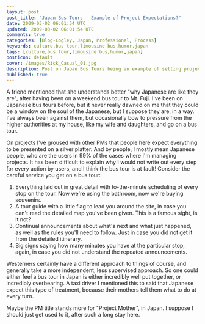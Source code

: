 ```yaml
---           
layout: post
post_title: "Japan Bus Tours - Example of Project Expectations?"
date: 2009-03-02 06:01:54 UTC
updated: 2009-03-02 06:01:54 UTC
comments: true
categories: [Blog-Cogley, Japan, Professional, Process]
keywords: culture,bus tour,limousine bus,humor,japan
tags: [culture,bus tour,limousine bus,humor,japan]
posticon: default
cover: /images/Rick_Casual_01.jpg
description: Post on Japan Bus Tours being an example of setting project expectations, by Rick Cogley.
published: true
---
```


A friend mentioned that she understands better "why Japanese are like they are", after having been on a weekend bus tour to Mt. Fuji. I've been on Japanese bus tours before, but it never really dawned on me that they could be a window on the soul of the Japanese, but I suppose they are, in a way. I've always been against them, but occasionally bow to pressure from the higher authorities at my house, like my wife and daughters, and go on a bus tour. 


On projects I've groused with other PMs that people here expect everything to be presented on a silver platter. And by people, I mostly mean Japanese people, who are the users in 99% of the cases where I'm managing projects. It has been difficult to explain why I would not write out every step for every action by users, and I think the bus tour is at fault! Consider the careful service you get on a bus tour: 

1. Everything laid out in great detail with to-the-minute scheduling of every stop on the tour. Now we're using the bathroom, now we're buying souvenirs.
1. A tour guide with a little flag to lead you around the site, in case you can't read the detailed map you've been given. This is a famous sight, is it not?
1. Continual announcements about what's next and what just happened, as well as the rules you'll need to follow. Just in case you did not get it from the detailed itinerary.
1. Big signs saying how many minutes you have at the particular stop, again, in case you did not understand the repeated announcements.

Westerners certainly have a different approach to things of course, and generally take a more independent, less supervised approach. So one could either feel a bus tour in Japan is either incredibly well put together, or incredibly overbearing. A taxi driver I mentioned this to said that Japanese expect this type of treatment, because their mothers tell them what to do at every turn. 


Maybe the PM title stands more for "Project Mother", in Japan. I suppose I should just get used to it, after such a long stay here. 

